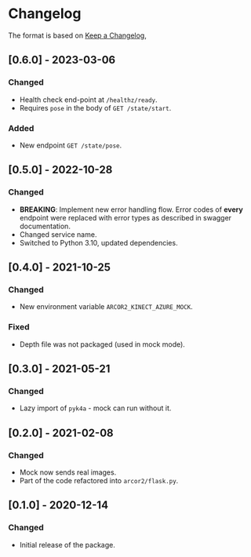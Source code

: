 # Changelog

The format is based on [Keep a Changelog](https://keepachangelog.com/en/1.0.0/),

## [0.6.0] - 2023-03-06

### Changed

- Health check end-point at `/healthz/ready`.
- Requires `pose` in the body of `GET /state/start`.

### Added

- New endpoint `GET /state/pose`.

## [0.5.0] - 2022-10-28

### Changed

- **BREAKING**: Implement new error handling flow. Error codes of **every** endpoint were replaced with error 
  types as described in swagger documentation.
- Changed service name.
- Switched to Python 3.10, updated dependencies.

## [0.4.0] - 2021-10-25

### Changed

- New environment variable `ARCOR2_KINECT_AZURE_MOCK`.

### Fixed 

- Depth file was not packaged (used in mock mode).

## [0.3.0] - 2021-05-21

### Changed

- Lazy import of `pyk4a` - mock can run without it.

## [0.2.0] - 2021-02-08

### Changed
- Mock now sends real images.
- Part of the code refactored into `arcor2/flask.py`.

## [0.1.0] - 2020-12-14

### Changed
- Initial release of the package.